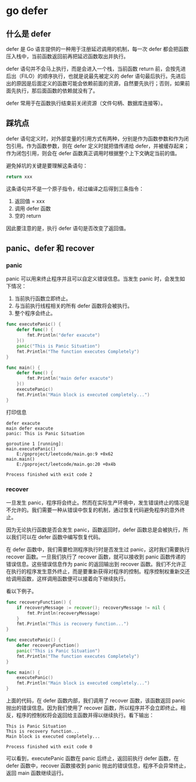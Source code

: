 # go defer

## 什么是 defer

defer 是 Go 语言提供的一种用于注册延迟调用的机制，每一次 defer 都会把函数压入栈中，当前函数返回前再把延迟函数取出并执行。

defer 语句并不会马上执行，而是会进入一个栈，当前函数 return 前，会按先进后出（FILO）的顺序执行，也就是说最先被定义的 defer 语句最后执行。先进后出的原因是后面定义的函数可能会依赖前面的资源，自然要先执行；否则，如果前面先执行，那后面函数的依赖就没有了。

defer 常用于在函数执行结束前关闭资源（文件句柄、数据库连接等）。

## 踩坑点

defer 语句定义时，对外部变量的引用方式有两种，分别是作为函数参数和作为闭包引用。作为函数参数，则在 defer 定义时就把值传递给 defer，并被缓存起来；作为闭包引用，则会在 defer 函数真正调用时根据整个上下文确定当前的值。

避免掉坑的关键是要理解这条语句：

```go
return xxx
```

这条语句并不是一个原子指令，经过编译之后得到三条指令：

1. 返回值 = xxx
2. 调用 defer 函数
3. 空的 return

因此要注意的是，执行 defer 语句是否改变了返回值。

## panic、defer 和 recover

### panic

panic 可以用来终止程序并且可以自定义错误信息。当发生 panic 时，会发生如下情况：

1. 当前执行函数立即终止。
2. 与当前执行线程相关的所有 defer 函数将会被执行。
3. 整个程序会终止。

```go
func executePanic() {
	defer func() {
		fmt.Println("defer exacute")
	}()
	panic("This is Panic Situation")
	fmt.Println("The function executes Completely")
}

func main() {
	defer func() {
		fmt.Println("main defer exacute")
	}()
	executePanic()
	fmt.Println("Main block is executed completely...")
}
```

打印信息

```
defer exacute
main defer exacute
panic: This is Panic Situation

goroutine 1 [running]:
main.executePanic()
	E:/goproject/leetcode/main.go:9 +0x62
main.main()
	E:/goproject/leetcode/main.go:20 +0x4b

Process finished with exit code 2
```

### recover

一旦发生 panic，程序将会终止。然而在实际生产环境中，发生错误终止的情况是不允许的。我们需要一种从错误中恢复的机制，通过恢复代码避免程序的意外终止。

因为无论执行函数是否会发生 panic，函数返回时，defer 函数总是会被执行，所以我们可以在 defer 函数中编写恢复代码。

在 defer 函数中，我们需要检测程序执行时是否发生过 panic，这时我们需要执行 recover 函数。一旦我们执行了 recover 函数，就可以接收到 panic 函数传递的错误信息。这些错误信息作为 panic 的返回输出到 recover 函数。我们不允许正在执行的程序发生意外终止，而是要重新获得对程序的控制。程序控制权重新交还给调用函数，这样调用函数便可以接着向下继续执行。

看以下例子。

```go
func recoveryFunction() {
    if recoveryMessage := recover(); recoveryMessage != nil {
        fmt.Println(recoveryMessage)
    }
    fmt.Println("This is recovery function...")
}

func executePanic() {
    defer recoveryFunction()
    panic("This is Panic Situation")
    fmt.Println("The function executes Completely")
}

func main() {
    executePanic()
    fmt.Println("Main block is executed completely...")
}
```

上面的代码，在 defer 函数内部，我们调用了 recover 函数，该函数返回 panic 抛出的错误信息。因为我们使用了 recover 函数，所以程序并不会立即终止。相反，程序的控制权将会返回给主函数并得以继续执行。看下输出：

```
This is Panic Situation
This is recovery function...
Main block is executed completely...

Process finished with exit code 0
```

可以看到，executePanic 函数在 panic 后终止，返回前执行 defer 函数，在 defer 函数中，recover 函数接收到 panic 抛出的错误信息，程序不会异常终止，返回 main 函数继续运行。